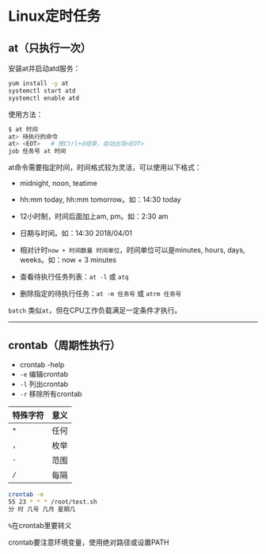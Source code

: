 # Linux定时任务

## at（只执行一次）

安装at并启动atd服务：

``` Bash
yum install -y at
systemctl start atd
systemctl enable atd
```

使用方法：

``` Bash
$ at 时间
at> 待执行的命令
at> <EOT>   # 按Ctrl+d结束，自动出现<EOT>
job 任务号 at 时间
```

at命令需要指定时间，时间格式较为灵活，可以使用以下格式：

* midnight, noon, teatime
* hh:mm today, hh:mm tomorrow。如：14:30 today
* 12小时制，时间后面加上am, pm。如：2:30 am
* 日期与时间。如：14:30 2018/04/01
* 相对计时`now + 时间数量 时间单位`，时间单位可以是minutes, hours, days, weeks。如：now + 3 minutes

* 查看待执行任务列表：`at -l` 或 `atq`
* 删除指定的待执行任务：`at -m 任务号` 或 `atrm 任务号`

`batch` 类似`at`，但在CPU工作负载满足一定条件才执行。

-----

## crontab（周期性执行）
* crontab -help
* `-e` 编辑crontab
* `-l` 列出crontab
* `-r` 移除所有crontab

|特殊字符|意义|
|---|---|
|`*`|任何|
|`,`|枚举|
|`-`|范围|
|`/`|每隔|

``` Bash
crontab -e
55 23 * * * /root/test.sh
分 时 几号 几月 星期几 
```

`%`在crontab里要转义

crontab要注意环境变量，使用绝对路径或设置PATH
